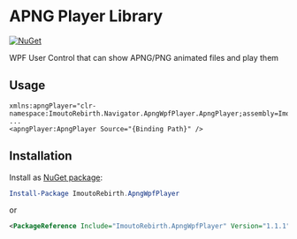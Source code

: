 # APNG Player Library

[![NuGet](https://img.shields.io/nuget/v/ImoutoRebirth.ApngWpfPlayer.svg?style=flat-square)](https://www.nuget.org/packages/ImoutoRebirth.ApngWpfPlayer)

WPF User Control that can show APNG/PNG animated files and play them

## Usage

```xaml
xmlns:apngPlayer="clr-namespace:ImoutoRebirth.Navigator.ApngWpfPlayer.ApngPlayer;assembly=ImoutoRebirth.Navigator.ApngWpfPlayer"
...
<apngPlayer:ApngPlayer Source="{Binding Path}" />
```

## Installation

Install as [NuGet package](https://www.nuget.org/packages/ImoutoRebirth.ApngWpfPlayer):

```powershell
Install-Package ImoutoRebirth.ApngWpfPlayer
```
or 
```xml
<PackageReference Include="ImoutoRebirth.ApngWpfPlayer" Version="1.1.1" />
```
